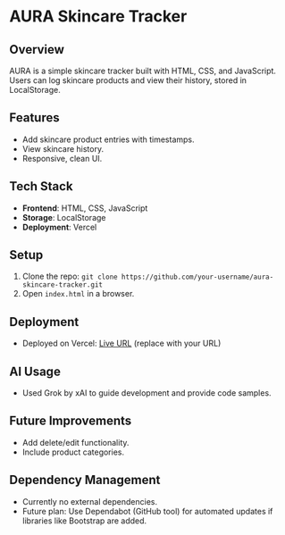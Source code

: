 # AURA Skincare Tracker

## Overview
AURA is a simple skincare tracker built with HTML, CSS, and JavaScript. Users can log skincare products and view their history, stored in LocalStorage.

## Features
- Add skincare product entries with timestamps.
- View skincare history.
- Responsive, clean UI.

## Tech Stack
- **Frontend**: HTML, CSS, JavaScript
- **Storage**: LocalStorage
- **Deployment**: Vercel

## Setup
1. Clone the repo: `git clone https://github.com/your-username/aura-skincare-tracker.git`
2. Open `index.html` in a browser.

## Deployment
- Deployed on Vercel: [Live URL](https://aura-skincare-tracker.vercel.app) (replace with your URL)

## AI Usage
- Used Grok by xAI to guide development and provide code samples.

## Future Improvements
- Add delete/edit functionality.
- Include product categories.

## Dependency Management
- Currently no external dependencies.
- Future plan: Use Dependabot (GitHub tool) for automated updates if libraries like Bootstrap are added.